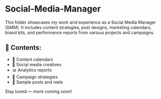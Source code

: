 # Social-Media-Manager
This folder showcases my work and experience as a Social Media Manager (SMM). It includes content strategies, post designs, marketing calendars, brand kits, and performance reports from various projects and campaigns.

## 🔧 Contents:
- 📅 Content calendars
- 🎨 Social media creatives
- 📊 Analytics reports
- 🧠 Campaign strategies
- 📸 Sample posts and reels

Stay tuned — more coming soon!
